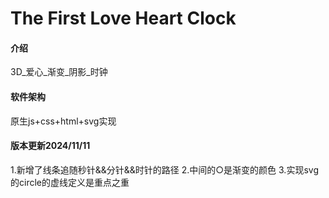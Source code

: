 # The First Love Heart Clock

#### 介绍
3D_爱心_渐变_阴影_时钟

#### 软件架构
原生js+css+html+svg实现

#### 版本更新2024/11/11

1.新增了线条追随秒针&&分针&&时针的路径
2.中间的○是渐变的颜色
3.实现svg的circle的虚线定义是重点之重


